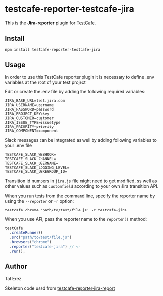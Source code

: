 # testcafe-reporter-testcafe-jira

This is the **Jira-reporter** plugin for [TestCafe](http://devexpress.github.io/testcafe).

## Install

```
npm install testcafe-reporter-testcafe-jira
```

## Usage

In order to use this TestCafe reporter plugin it is necessary to define .env variables at the root of your test project

Edit or create the .env file by adding the following required variables:

```
JIRA_BASE_URL=test.jira.com
JIRA_USERNAME=username
JIRA_PASSWORD=password
JIRA_PROJECT_KEY=key
JIRA_CUSTOMER=customer
JIRA_ISSUE_TYPE=issuetype
JIRA_PRIORITY=priority
JIRA_COMPONENT=component
```

Slack messages can be integrated as well by adding following variables to your .env file

```
TESTCAFE_SLACK_WEBHOOK=
TESTCAFE_SLACK_CHANNEL=
TESTCAFE_SLACK_USERNAME=
TESTCAFE_SLACK_LOGGING_LEVEL=
TESTCAFE_SLACK_USREGROUP_ID=
```

Transition id numbers in `jira.js` file might need to get modified, ss well as other values such as `customfield` according to your own Jira transition API.

When you run tests from the command line, specify the reporter name by using the `--reporter` or `-r` option:

```
testcafe chrome 'path/to/test/file.js' -r testcafe-jira
```

When you use API, pass the reporter name to the `reporter()` method:

```js
testCafe
  .createRunner()
  .src("path/to/test/file.js")
  .browsers("chrome")
  .reporter("testcafe-jira") // <-
  .run();
```

## Author

Tal Erez

Skeleton code used from [testcafe-reporter-jira-report](https://www.jsdelivr.com/package/npm/testcafe-reporter-jira-report)
